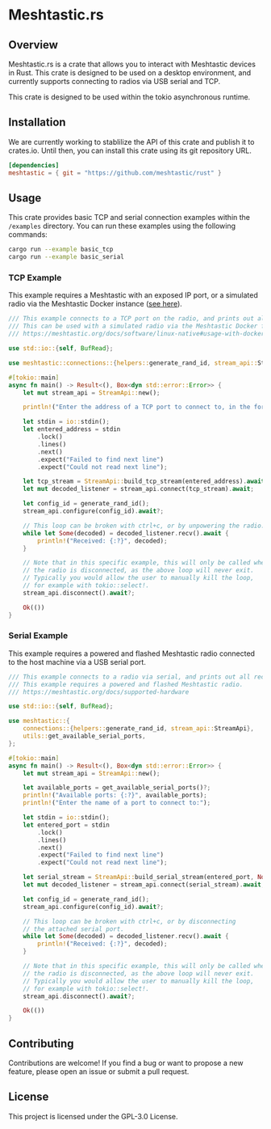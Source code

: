 # Meshtastic.rs

## Overview

Meshtastic.rs is a crate that allows you to interact with Meshtastic devices in Rust. This crate is designed
to be used on a desktop environment, and currently supports connecting to radios via USB serial and TCP.

This crate is designed to be used within the tokio asynchronous runtime.

<!-- [![Crates.io](https://img.shields.io/crates/v/crate_name)](https://crates.io/crates/crate_name)
[![Documentation](https://docs.rs/crate_name/badge.svg)](https://docs.rs/crate_name)
[![License](https://img.shields.io/crates/l/crate_name)](https://github.com/your_username/crate_name/blob/main/LICENSE) -->

## Installation

We are currently working to stablilize the API of this crate and publish it to crates.io. Until then, you can
install this crate using its git repository URL.

```toml
[dependencies]
meshtastic = { git = "https://github.com/meshtastic/rust" }
```

## Usage

This crate provides basic TCP and serial connection examples within the `/examples` directory. You can run
these examples using the following commands:

```bash
cargo run --example basic_tcp
cargo run --example basic_serial
```

### TCP Example

This example requires a Meshtastic with an exposed IP port, or a simulated radio via the Meshtastic Docker instance ([see here](https://meshtastic.org/docs/software/linux-native#usage-with-docker)).

```rust
/// This example connects to a TCP port on the radio, and prints out all received packets.
/// This can be used with a simulated radio via the Meshtastic Docker firmware image.
/// https://meshtastic.org/docs/software/linux-native#usage-with-docker

use std::io::{self, BufRead};

use meshtastic::connections::{helpers::generate_rand_id, stream_api::StreamApi};

#[tokio::main]
async fn main() -> Result<(), Box<dyn std::error::Error>> {
    let mut stream_api = StreamApi::new();

    println!("Enter the address of a TCP port to connect to, in the form \"IP:PORT\":");

    let stdin = io::stdin();
    let entered_address = stdin
        .lock()
        .lines()
        .next()
        .expect("Failed to find next line")
        .expect("Could not read next line");

    let tcp_stream = StreamApi::build_tcp_stream(entered_address).await?;
    let mut decoded_listener = stream_api.connect(tcp_stream).await;

    let config_id = generate_rand_id();
    stream_api.configure(config_id).await?;

    // This loop can be broken with ctrl+c, or by unpowering the radio.
    while let Some(decoded) = decoded_listener.recv().await {
        println!("Received: {:?}", decoded);
    }

    // Note that in this specific example, this will only be called when
    // the radio is disconnected, as the above loop will never exit.
    // Typically you would allow the user to manually kill the loop,
    // for example with tokio::select!.
    stream_api.disconnect().await?;

    Ok(())
}
```

### Serial Example

This example requires a powered and flashed Meshtastic radio connected to the host machine via a USB serial port.

```rust
/// This example connects to a radio via serial, and prints out all received packets.
/// This example requires a powered and flashed Meshtastic radio.
/// https://meshtastic.org/docs/supported-hardware

use std::io::{self, BufRead};

use meshtastic::{
    connections::{helpers::generate_rand_id, stream_api::StreamApi},
    utils::get_available_serial_ports,
};

#[tokio::main]
async fn main() -> Result<(), Box<dyn std::error::Error>> {
    let mut stream_api = StreamApi::new();

    let available_ports = get_available_serial_ports()?;
    println!("Available ports: {:?}", available_ports);
    println!("Enter the name of a port to connect to:");

    let stdin = io::stdin();
    let entered_port = stdin
        .lock()
        .lines()
        .next()
        .expect("Failed to find next line")
        .expect("Could not read next line");

    let serial_stream = StreamApi::build_serial_stream(entered_port, None, None, None)?;
    let mut decoded_listener = stream_api.connect(serial_stream).await;

    let config_id = generate_rand_id();
    stream_api.configure(config_id).await?;

    // This loop can be broken with ctrl+c, or by disconnecting
    // the attached serial port.
    while let Some(decoded) = decoded_listener.recv().await {
        println!("Received: {:?}", decoded);
    }

    // Note that in this specific example, this will only be called when
    // the radio is disconnected, as the above loop will never exit.
    // Typically you would allow the user to manually kill the loop,
    // for example with tokio::select!.
    stream_api.disconnect().await?;

    Ok(())
}
```

## Contributing

Contributions are welcome! If you find a bug or want to propose a new feature, please open an issue or submit a pull request.

## License

This project is licensed under the GPL-3.0 License.
